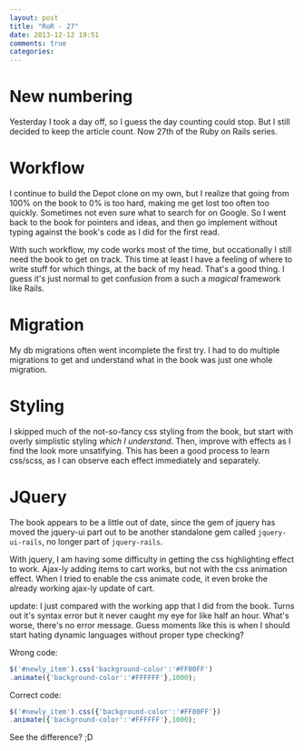```yaml
---
layout: post
title: "RoR - 27"
date: 2013-12-12 19:51
comments: true
categories: 
---
```


New numbering
=
Yesterday I took a day off, so I guess the day counting could stop.
But I still decided to keep the article count. Now 27th of the Ruby on Rails series.

Workflow
=
I continue to build the Depot clone on my own, but I realize that going from 100%
on the book to 0% is too hard, making me get lost too often too quickly.
Sometimes not even sure what to search for on Google.
So I went back to the book for pointers and ideas, and then go implement without
typing against the book's code as I did for the first read.

With such workflow, my code works most of the time, but occationally I still need
the book to get on track. This time at least I have a feeling of where to write
stuff for which things, at the back of my head. That's a good thing.
I guess it's just normal to get confusion from a such a _magical_ framework like Rails.

Migration
=
My db migrations often went incomplete the first try. I had to do multiple migrations
to get and understand what in the book was just one whole migration.

Styling
=
I skipped much of the not-so-fancy css styling from the book, but start with overly simplistic
styling _which I understand_. Then, improve with effects as I find the look more unsatifying.
This has been a good process to learn css/scss, as I can observe each effect immediately and
separately.

JQuery
=
The book appears to be a little out of date, since the gem of jquery has moved the jquery-ui part
out to be another standalone gem called `jquery-ui-rails`, no longer part of `jquery-rails`.

With jquery, I am having some difficulty in getting the css highlighting effect to work. Ajax-ly adding
items to cart works, but not with the css animation effect. When I tried to enable the css animate
code, it even broke the already working ajax-ly update of cart.

update: I just compared with the working app that I did from the book. Turns out it's syntax error
but it never caught my eye for like half an hour. What's worse, there's no error message.
Guess moments like this is when I should start hating dynamic languages without proper type checking?

Wrong code:
``` javascript The wrong code
$('#newly_item').css('background-color':'#FF00FF')
.animate({'background-color':'#FFFFFF'},1000);
```

Correct code:
``` javascript The corrected code
$('#newly_item').css({'background-color':'#FF00FF'})
.animate({'background-color':'#FFFFFF'},1000);
```

See the difference? ;D